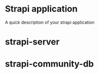 # Strapi application

A quick description of your strapi application
# strapi-server
# strapi-community-db
